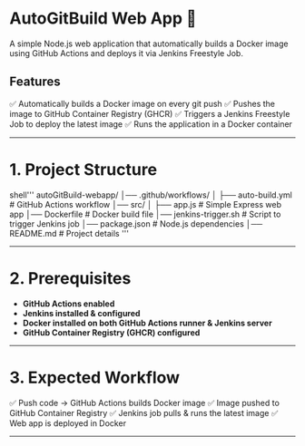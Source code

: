 # AutoGitBuild Web App 🚀
A simple Node.js web application that automatically builds a Docker image using GitHub Actions 
and deploys it via Jenkins Freestyle Job.

## Features
✅ Automatically builds a Docker image on every git push
✅ Pushes the image to GitHub Container Registry (GHCR)
✅ Triggers a Jenkins Freestyle Job to deploy the latest image
✅ Runs the application in a Docker container

---

# 1. Project Structure
shell'''
autoGitBuild-webapp/
│── .github/workflows/
│   ├── auto-build.yml      # GitHub Actions workflow
│── src/
│   ├── app.js              # Simple Express web app
│── Dockerfile              # Docker build file
│── jenkins-trigger.sh      # Script to trigger Jenkins job
│── package.json            # Node.js dependencies
│── README.md               # Project details
'''

---

# 2. Prerequisites
- **GitHub Actions enabled**
- **Jenkins installed & configured**
- **Docker installed on both GitHub Actions runner & Jenkins server**
- **GitHub Container Registry (GHCR) configured**

---

# 3. Expected Workflow
✅ Push code → GitHub Actions builds Docker image
✅ Image pushed to GitHub Container Registry
✅ Jenkins job pulls & runs the latest image
✅ Web app is deployed in Docker

---